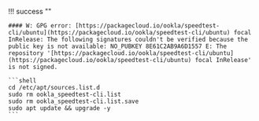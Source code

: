 !!! success ""

    #### W: GPG error: [https://packagecloud.io/ookla/speedtest-cli/ubuntu](https://packagecloud.io/ookla/speedtest-cli/ubuntu) focal InRelease: The following signatures couldn't be verified because the public key is not available: NO_PUBKEY 8E61C2AB9A6D1557 E: The repository '[https://packagecloud.io/ookla/speedtest-cli/ubuntu](https://packagecloud.io/ookla/speedtest-cli/ubuntu) focal InRelease' is not signed.

    ```shell
    cd /etc/apt/sources.list.d
    sudo rm ookla_speedtest-cli.list
    sudo rm ookla_speedtest-cli.list.save
    sudo apt update && upgrade -y
    ```
